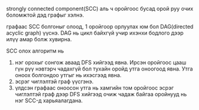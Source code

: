 strongly connected component(SCC) 
 аль ч оройгоос бусад орой руу очих боломжтой дэд графыг хэлнэ.

графаас SCC болгоныг олоод, 1 оройгоор орлуулах юм бол DAG(directed acyclic graph) үүснэ. DAG нь цикл байхгүй учир ихэнхи бодлого дээр илүү амар болж хувирна. 

SCC олох алгоритм нь
1. нэг орохыг сонгож аваад DFS хийгээд явна. Ирсэн оройгоос цааш гүн рүү нэвтэрч чадахгүй бол тухайн оройд утга оноогоод явна. Утга оноох болгондоо утгыг нь ихэсгээд явна. 
2. эсрэг чиглэлтэй граф үүсгэнэ.
3. үлдсэн графаас оноосон утга нь хамгийн том оройгоос эсрэг чиглэлтэй граф дээр DFS хийгээд очиж чадаж байгаа оройнууд нь нэг SCC-д харьяалагдана. 
 

